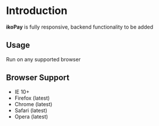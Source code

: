 Introduction
============

**ikoPay** is fully responsive, backend functionality to be added


Usage
------------
Run on any supported browser


Browser Support
---------------
- IE 10+
- Firefox (latest)
- Chrome (latest)
- Safari (latest)
- Opera (latest)
